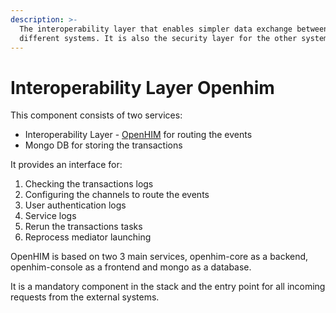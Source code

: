 ```yaml
---
description: >-
  The interoperability layer that enables simpler data exchange between the
  different systems. It is also the security layer for the other systems.
---
```


# Interoperability Layer Openhim

This component consists of two services:

* Interoperability Layer - [OpenHIM](http://openhim.org/) for routing the events
* Mongo DB for storing the transactions

It provides an interface for:&#x20;

1. Checking the transactions logs&#x20;
2. Configuring the channels to route the events
3. User authentication logs
4. Service logs
5. Rerun the transactions tasks&#x20;
6. Reprocess mediator launching

OpenHIM is based on two 3 main services, openhim-core as a backend, openhim-console as a frontend and mongo as a database.

It is a mandatory component in the stack and the entry point for all incoming requests from the external systems.
